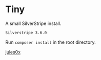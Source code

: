 # Tiny

A small SilverStripe install.

    Silverstripe 3.6.0

Run `composer install` in the root directory.

[jules0x](https://github.com/jules0x)
